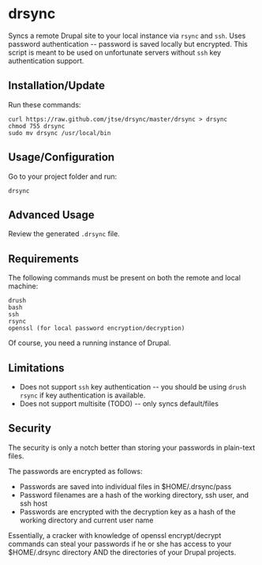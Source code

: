 drsync
=======
Syncs a remote Drupal site to your local instance via ```rsync``` and ```ssh```. Uses password authentication -- password is saved locally but encrypted. This script is meant to be used on unfortunate servers without ```ssh``` key authentication support.

Installation/Update
-------------------
Run these commands:

```
curl https://raw.github.com/jtse/drsync/master/drsync > drsync
chmod 755 drsync
sudo mv drsync /usr/local/bin
```

Usage/Configuration
-------------------
Go to your project folder and run:

```
drsync
```

Advanced Usage
--------------
Review the generated ```.drsync``` file.

Requirements
------------
The following commands must be present on both the remote and local machine:

```
drush
bash
ssh
rsync
openssl (for local password encryption/decryption)
```

Of course, you need a running instance of Drupal.

Limitations
-----------
* Does not support ```ssh``` key authentication -- you should be using ```drush rsync``` if key authentication is available.
* Does not support multisite (TODO) -- only syncs default/files

Security
--------
The security is only a notch better than storing your passwords in plain-text files.

The passwords are encrypted as follows:

* Passwords are saved into individual files in $HOME/.drsync/pass 
* Password filenames are a hash of the working directory, ssh user, and ssh host
* Passwords are encrypted with the decryption key as a hash of the working directory and current user name

Essentially, a cracker with knowledge of openssl encrypt/decrypt commands can steal your passwords if he or she has access to your $HOME/.drsync directory AND the directories of your Drupal projects.
